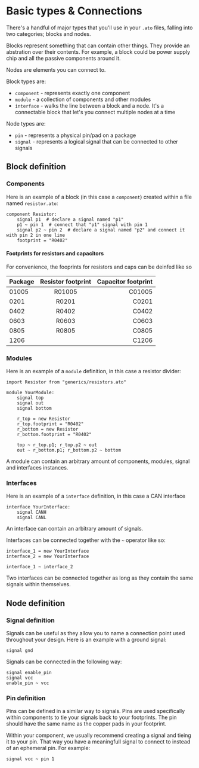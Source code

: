 # Basic types & Connections

There's a handful of major types that you'll use in your `.ato` files, falling into two categories; blocks and nodes.

Blocks represent something that can contain other things. They provide an abstration over their contents. For example, a block could be power supply chip and all the passive components around it.

Nodes are elements you can connect to.

Block types are:
- `component` - represents exactly one component
- `module` - a collection of components and other modules
- `interface` - walks the line between a block and a node. It's a connectable block that let's you connect multiple nodes at a time

Node types are:
- `pin` - represents a physical pin/pad on a package
- `signal` - represents a logical signal that can be connected to other signals


## Block definition

### Components

Here is an example of a block (in this case a `component`) created within a file named `resistor.ato`:

```ato
component Resistor:
    signal p1  # declare a signal named "p1"
    p1 ~ pin 1  # connect that "p1" signal with pin 1
    signal p2 ~ pin 2  # declare a signal named "p2" and connect it with pin 2 in one line
    footprint = "R0402"
```

#### Footprints for resistors and capacitors

For convenience, the fooprints for resistors and caps can be deinfed like so

| Package | Resistor footprint | Capacitor footprint |
| :------- | :------: | -------: |
| 01005 | R01005 | C01005 |
| 0201 | R0201 | C0201 |
| 0402 | R0402 | C0402 |
| 0603 | R0603 | C0603 |
| 0805 | R0805 | C0805 |
| 1206 |       | C1206 |

### Modules

Here is an example of a `module` definition, in this case a resistor divider:

```
import Resistor from "generics/resistors.ato"

module YourModule:
    signal top
    signal out
    signal bottom

    r_top = new Resistor
    r_top.footprint = "R0402"
    r_bottom = new Resistor
    r_bottom.footprint = "R0402"

    top ~ r_top.p1; r_top.p2 ~ out
    out ~ r_bottom.p1; r_bottom.p2 ~ bottom
```

A module can contain an arbitrary amount of components, modules, signal and interfaces instances.

### Interfaces

Here is an example of a `interface` definition, in this case a CAN interface

```
interface YourInterface:
    signal CANH
    signal CANL
```

An interface can contain an arbitrary amount of signals.

Interfaces can be connected together with the `~` operator like so:

```
interface_1 = new YourInterface
interface_2 = new YourInterface

interface_1 ~ interface_2
```

Two interfaces can be connected together as long as they contain the same signals within themselves.

## Node definition

### Signal definition

Signals can be useful as they allow you to name a connection point used throughout your design. Here is an example with a ground signal:

```ato
signal gnd
```

Signals can be connected in the following way:

```ato
signal enable_pin
signal vcc
enable_pin ~ vcc
```

### Pin definition

Pins can be defined in a similar way to signals. Pins are used specifically within components to tie your signals back to your footprints. The pin should have the same name as the copper pads in your footprint.

Within your component, we usually recommend creating a signal and tieing it to your pin. That way you have a meaningfull signal to connect to instead of an ephemeral pin. For example:

```
signal vcc ~ pin 1
```